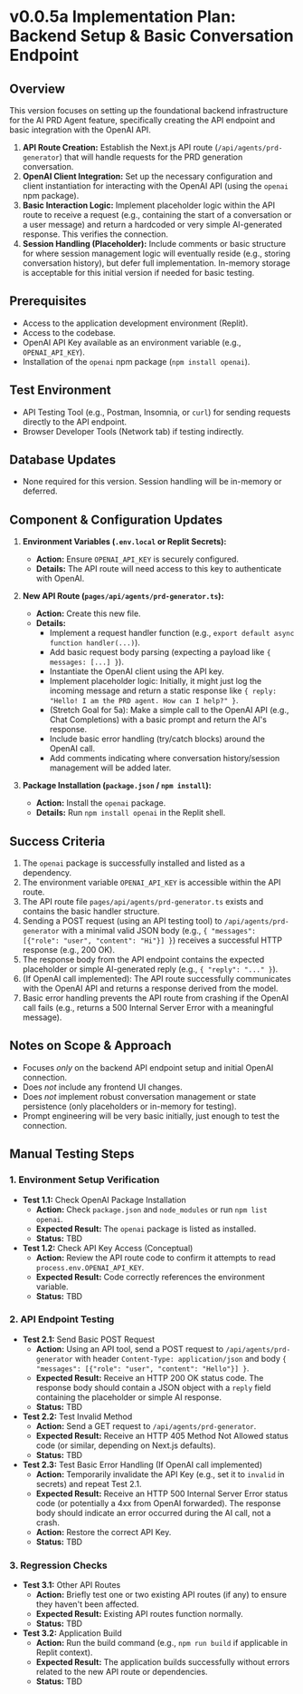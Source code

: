 # v0.0.5a Implementation Plan: Backend Setup & Basic Conversation Endpoint

## Overview

This version focuses on setting up the foundational backend infrastructure for the AI PRD Agent feature, specifically creating the API endpoint and basic integration with the OpenAI API.

1.  **API Route Creation:** Establish the Next.js API route (`/api/agents/prd-generator`) that will handle requests for the PRD generation conversation.
2.  **OpenAI Client Integration:** Set up the necessary configuration and client instantiation for interacting with the OpenAI API (using the `openai` npm package).
3.  **Basic Interaction Logic:** Implement placeholder logic within the API route to receive a request (e.g., containing the start of a conversation or a user message) and return a hardcoded or very simple AI-generated response. This verifies the connection.
4.  **Session Handling (Placeholder):** Include comments or basic structure for where session management logic will eventually reside (e.g., storing conversation history), but defer full implementation. In-memory storage is acceptable for this initial version if needed for basic testing.

## Prerequisites

-   Access to the application development environment (Replit).
-   Access to the codebase.
-   OpenAI API Key available as an environment variable (e.g., `OPENAI_API_KEY`).
-   Installation of the `openai` npm package (`npm install openai`).

## Test Environment

-   API Testing Tool (e.g., Postman, Insomnia, or `curl`) for sending requests directly to the API endpoint.
-   Browser Developer Tools (Network tab) if testing indirectly.

## Database Updates

-   None required for this version. Session handling will be in-memory or deferred.

## Component & Configuration Updates

1.  **Environment Variables (`.env.local` or Replit Secrets):**
    *   **Action:** Ensure `OPENAI_API_KEY` is securely configured.
    *   **Details:** The API route will need access to this key to authenticate with OpenAI.

2.  **New API Route (`pages/api/agents/prd-generator.ts`):**
    *   **Action:** Create this new file.
    *   **Details:**
        *   Implement a request handler function (e.g., `export default async function handler(...)`).
        *   Add basic request body parsing (expecting a payload like `{ messages: [...] }`).
        *   Instantiate the OpenAI client using the API key.
        *   Implement placeholder logic: Initially, it might just log the incoming message and return a static response like `{ reply: "Hello! I am the PRD agent. How can I help?" }`.
        *   (Stretch Goal for 5a): Make a simple call to the OpenAI API (e.g., Chat Completions) with a basic prompt and return the AI's response.
        *   Include basic error handling (try/catch blocks) around the OpenAI call.
        *   Add comments indicating where conversation history/session management will be added later.

3.  **Package Installation (`package.json` / `npm install`):**
    *   **Action:** Install the `openai` package.
    *   **Details:** Run `npm install openai` in the Replit shell.

## Success Criteria

1.  The `openai` package is successfully installed and listed as a dependency.
2.  The environment variable `OPENAI_API_KEY` is accessible within the API route.
3.  The API route file `pages/api/agents/prd-generator.ts` exists and contains the basic handler structure.
4.  Sending a POST request (using an API testing tool) to `/api/agents/prd-generator` with a minimal valid JSON body (e.g., `{ "messages": [{"role": "user", "content": "Hi"}] }`) receives a successful HTTP response (e.g., 200 OK).
5.  The response body from the API endpoint contains the expected placeholder or simple AI-generated reply (e.g., `{ "reply": "..." }`).
6.  (If OpenAI call implemented): The API route successfully communicates with the OpenAI API and returns a response derived from the model.
7.  Basic error handling prevents the API route from crashing if the OpenAI call fails (e.g., returns a 500 Internal Server Error with a meaningful message).

## Notes on Scope & Approach

*   Focuses *only* on the backend API endpoint setup and initial OpenAI connection.
*   Does *not* include any frontend UI changes.
*   Does *not* implement robust conversation management or state persistence (only placeholders or in-memory for testing).
*   Prompt engineering will be very basic initially, just enough to test the connection.

## Manual Testing Steps

### 1. Environment Setup Verification
-   **Test 1.1:** Check OpenAI Package Installation
    -   **Action:** Check `package.json` and `node_modules` or run `npm list openai`.
    -   **Expected Result:** The `openai` package is listed as installed.
    -   **Status:** TBD
-   **Test 1.2:** Check API Key Access (Conceptual)
    -   **Action:** Review the API route code to confirm it attempts to read `process.env.OPENAI_API_KEY`.
    -   **Expected Result:** Code correctly references the environment variable.
    -   **Status:** TBD

### 2. API Endpoint Testing
-   **Test 2.1:** Send Basic POST Request
    -   **Action:** Using an API tool, send a POST request to `/api/agents/prd-generator` with header `Content-Type: application/json` and body `{ "messages": [{"role": "user", "content": "Hello"}] }`.
    -   **Expected Result:** Receive an HTTP 200 OK status code. The response body should contain a JSON object with a `reply` field containing the placeholder or simple AI response.
    -   **Status:** TBD
-   **Test 2.2:** Test Invalid Method
    -   **Action:** Send a GET request to `/api/agents/prd-generator`.
    -   **Expected Result:** Receive an HTTP 405 Method Not Allowed status code (or similar, depending on Next.js defaults).
    -   **Status:** TBD
-   **Test 2.3:** Test Basic Error Handling (If OpenAI call implemented)
    -   **Action:** Temporarily invalidate the API Key (e.g., set it to `invalid` in secrets) and repeat Test 2.1.
    -   **Expected Result:** Receive an HTTP 500 Internal Server Error status code (or potentially a 4xx from OpenAI forwarded). The response body should indicate an error occurred during the AI call, not a crash.
    -   **Action:** Restore the correct API Key.
    -   **Status:** TBD

### 3. Regression Checks
-   **Test 3.1:** Other API Routes
    -   **Action:** Briefly test one or two existing API routes (if any) to ensure they haven't been affected.
    -   **Expected Result:** Existing API routes function normally.
    -   **Status:** TBD
-   **Test 3.2:** Application Build
    -   **Action:** Run the build command (e.g., `npm run build` if applicable in Replit context).
    -   **Expected Result:** The application builds successfully without errors related to the new API route or dependencies.
    -   **Status:** TBD 